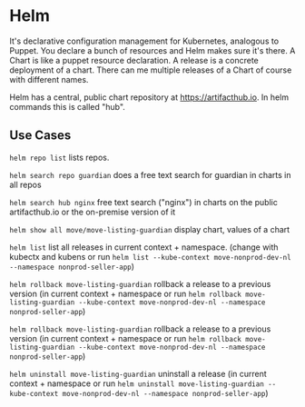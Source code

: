 # Helm

It's declarative configuration management for Kubernetes, analogous to Puppet. You declare a bunch of resources and Helm makes sure it's there. A Chart is like a puppet resource declaration. A release is a concrete deployment of a chart. There can me multiple releases of a Chart of course with different names.

Helm has a central, public chart repository at <https://artifacthub.io>. In helm commands this is called "hub".

## Use Cases

`helm repo list` lists repos.

`helm search repo guardian` does a free text search for guardian in charts in all repos

`helm search hub nginx` free text search ("nginx") in charts on the public artifacthub.io or the on-premise version of it

`helm show all move/move-listing-guardian` display chart, values of a chart

`helm list` list all releases in current context + namespace. (change with kubectx and kubens or run `helm list --kube-context move-nonprod-dev-nl --namespace nonprod-seller-app`)

`helm rollback move-listing-guardian` rollback a release to a previous version (in current context + namespace or run `helm rollback move-listing-guardian --kube-context move-nonprod-dev-nl --namespace nonprod-seller-app`)

`helm rollback move-listing-guardian` rollback a release to a previous version (in current context + namespace or run `helm rollback move-listing-guardian --kube-context move-nonprod-dev-nl --namespace nonprod-seller-app`)

`helm uninstall move-listing-guardian` uninstall a release (in current context + namespace or run `helm uninstall move-listing-guardian --kube-context move-nonprod-dev-nl --namespace nonprod-seller-app`)
